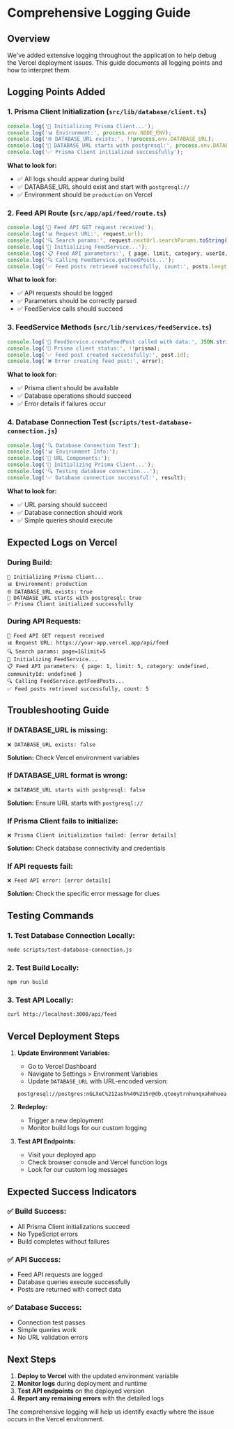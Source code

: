 # Comprehensive Logging Guide

## Overview
We've added extensive logging throughout the application to help debug the Vercel deployment issues. This guide documents all logging points and how to interpret them.

## Logging Points Added

### 1. Prisma Client Initialization (`src/lib/database/client.ts`)
```typescript
console.log('🔧 Initializing Prisma Client...');
console.log('📊 Environment:', process.env.NODE_ENV);
console.log('🌐 DATABASE_URL exists:', !!process.env.DATABASE_URL);
console.log('🔗 DATABASE_URL starts with postgresql:', process.env.DATABASE_URL?.startsWith('postgresql://'));
console.log('✅ Prisma Client initialized successfully');
```

**What to look for:**
- ✅ All logs should appear during build
- ✅ DATABASE_URL should exist and start with `postgresql://`
- ✅ Environment should be `production` on Vercel

### 2. Feed API Route (`src/app/api/feed/route.ts`)
```typescript
console.log('🚀 Feed API GET request received');
console.log('📊 Request URL:', request.url);
console.log('🔍 Search params:', request.nextUrl.searchParams.toString());
console.log('🔧 Initializing FeedService...');
console.log('📋 Feed API parameters:', { page, limit, category, userId, communityId });
console.log('🔍 Calling FeedService.getFeedPosts...');
console.log('✅ Feed posts retrieved successfully, count:', posts.length);
```

**What to look for:**
- ✅ API requests should be logged
- ✅ Parameters should be correctly parsed
- ✅ FeedService calls should succeed

### 3. FeedService Methods (`src/lib/services/feedService.ts`)
```typescript
console.log('📝 FeedService.createFeedPost called with data:', JSON.stringify(data, null, 2));
console.log('🔗 Prisma client status:', !!prisma);
console.log('✅ Feed post created successfully:', post.id);
console.log('❌ Error creating feed post:', error);
```

**What to look for:**
- ✅ Prisma client should be available
- ✅ Database operations should succeed
- ✅ Error details if failures occur

### 4. Database Connection Test (`scripts/test-database-connection.js`)
```typescript
console.log('🔍 Database Connection Test');
console.log('📊 Environment Info:');
console.log('🔗 URL Components:');
console.log('🔧 Initializing Prisma Client...');
console.log('🔍 Testing database connection...');
console.log('✅ Database connection successful:', result);
```

**What to look for:**
- ✅ URL parsing should succeed
- ✅ Database connection should work
- ✅ Simple queries should execute

## Expected Logs on Vercel

### During Build:
```
🔧 Initializing Prisma Client...
📊 Environment: production
🌐 DATABASE_URL exists: true
🔗 DATABASE_URL starts with postgresql: true
✅ Prisma Client initialized successfully
```

### During API Requests:
```
🚀 Feed API GET request received
📊 Request URL: https://your-app.vercel.app/api/feed
🔍 Search params: page=1&limit=5
🔧 Initializing FeedService...
📋 Feed API parameters: { page: 1, limit: 5, category: undefined, communityId: undefined }
🔍 Calling FeedService.getFeedPosts...
✅ Feed posts retrieved successfully, count: 5
```

## Troubleshooting Guide

### If DATABASE_URL is missing:
```
❌ DATABASE_URL exists: false
```
**Solution:** Check Vercel environment variables

### If DATABASE_URL format is wrong:
```
❌ DATABASE_URL starts with postgresql: false
```
**Solution:** Ensure URL starts with `postgresql://`

### If Prisma Client fails to initialize:
```
❌ Prisma Client initialization failed: [error details]
```
**Solution:** Check database connectivity and credentials

### If API requests fail:
```
❌ Feed API error: [error details]
```
**Solution:** Check the specific error message for clues

## Testing Commands

### 1. Test Database Connection Locally:
```bash
node scripts/test-database-connection.js
```

### 2. Test Build Locally:
```bash
npm run build
```

### 3. Test API Locally:
```bash
curl http://localhost:3000/api/feed
```

## Vercel Deployment Steps

1. **Update Environment Variables:**
   - Go to Vercel Dashboard
   - Navigate to Settings > Environment Variables
   - Update `DATABASE_URL` with URL-encoded version:
   ```
   postgresql://postgres:nGLXeC%212ash%40%215r@db.qteeytrnhunqxahmhuea.supabase.co:5432/postgres
   ```

2. **Redeploy:**
   - Trigger a new deployment
   - Monitor build logs for our custom logging

3. **Test API Endpoints:**
   - Visit your deployed app
   - Check browser console and Vercel function logs
   - Look for our custom log messages

## Expected Success Indicators

### ✅ Build Success:
- All Prisma Client initializations succeed
- No TypeScript errors
- Build completes without failures

### ✅ API Success:
- Feed API requests are logged
- Database queries execute successfully
- Posts are returned with correct data

### ✅ Database Success:
- Connection test passes
- Simple queries work
- No URL validation errors

## Next Steps

1. **Deploy to Vercel** with the updated environment variable
2. **Monitor logs** during deployment and runtime
3. **Test API endpoints** on the deployed version
4. **Report any remaining errors** with the detailed logs

The comprehensive logging will help us identify exactly where the issue occurs in the Vercel environment. 